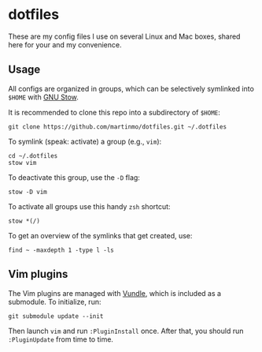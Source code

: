 # dotfiles

These are my config files I use on several Linux and Mac boxes, shared here for
your and my convenience.


## Usage

All configs are organized in groups, which can be selectively symlinked into `$HOME`
with [GNU Stow](https://www.gnu.org/software/stow/stow.html).

It is recommended to clone this repo into a subdirectory of `$HOME`:

    git clone https://github.com/martinmo/dotfiles.git ~/.dotfiles

To symlink (speak: activate) a group (e.g., `vim`):

    cd ~/.dotfiles
    stow vim

To deactivate this group, use the `-D` flag:

    stow -D vim

To activate all groups use this handy `zsh` shortcut:

    stow *(/)

To get an overview of the symlinks that get created, use:

    find ~ -maxdepth 1 -type l -ls


## Vim plugins

The Vim plugins are managed with [Vundle](https://github.com/VundleVim/Vundle.vim),
which is included as a submodule. To initialize, run:

    git submodule update --init

Then launch `vim` and run `:PluginInstall` once. After that, you should run
`:PluginUpdate` from time to time.
